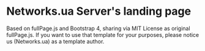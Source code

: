 # Networks.ua Server's landing page
Based on fullPage.js and Bootstrap 4, sharing via MIT License as original fullPage.js.
If you want to use that template for your purposes, please notice us (Networks.ua) as a template author.
